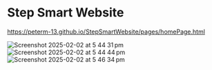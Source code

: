# Step Smart Website

https://peterm-13.github.io/StepSmartWebsite/pages/homePage.html

![Screenshot 2025-02-02 at 5 44 31 pm](https://github.com/user-attachments/assets/52739751-8beb-4e82-aa94-c29aeb4211ff)
![Screenshot 2025-02-02 at 5 44 44 pm](https://github.com/user-attachments/assets/35203188-220c-4c7d-a1a0-4938f222434b)
![Screenshot 2025-02-02 at 5 46 34 pm](https://github.com/user-attachments/assets/e9e7b429-5803-4a41-a582-215190100e69)

